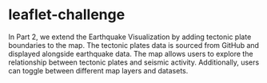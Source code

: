 # leaflet-challenge

In Part 2, we extend the Earthquake Visualization by adding tectonic plate boundaries to the map. The tectonic plates data is sourced from GitHub and displayed alongside earthquake data. The map allows users to explore the relationship between tectonic plates and seismic activity. Additionally, users can toggle between different map layers and datasets.